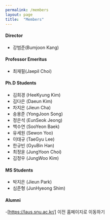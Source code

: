 ```yaml
---
permalink: /members
layout: page
title:  "Members"
---
```


#### Director
- 강범준(Bumjoon Kang)

#### Professor Emeritus
- 최재필(Jaepil Choi)

#### Ph.D Students
- 김희경 (HeeKyung Kim)
- 김다은 (Daeun Kim)
- 차지은 (Jieun Cha)
- 송용준 (YongJoon Song)
- 정은석 (EunSeok Jeong)
- 백수연 (SooYeon Baek)
- 유세원 (Sewon Yoo)
- 이태규 (TaeGyu Lee)
- 한규빈 (GyuBin Han)
- 최정윤 (JungYoon Choi)
- 김정우 (JungWoo Kim)

#### MS Students
- 박지은 (Jieun Park)
- 심준형 (JunHyeong Shim)


#### Alumni
-[https://laus.snu.ac.kr/] 이전 홈페이지로 이동하기
